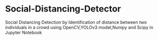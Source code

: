 # Social-Distancing-Detector
Social Distancing Detection by Identification of distance between two individuals in a crowd using OpenCV,YOLOv3 model,Numpy and Scipy in Jupyter Notebook
